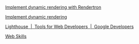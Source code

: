 
[Implement dynamic rendering with Rendertron](https://codelabs.developers.google.com/codelabs/dynamic-rendering/#0)



[Implement dynamic rendering](https://developers.google.com/search/docs/guides/dynamic-rendering)



[Lighthouse  |  Tools for Web Developers  |  Google Developers](https://developers.google.com/web/tools/lighthouse)



[Web Skills](https://andreasbm.github.io/web-skills/)
